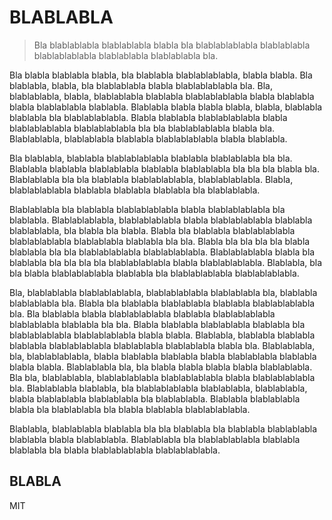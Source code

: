 # BLABLABLA

> Bla blablablabla blablablabla blabla bla blablablablabla blablablabla blablablablabla blablablabla blablablabla bla.

Bla blabla blablabla blabla, bla blablabla blablablablabla, blabla blabla. Bla blablabla, blabla, bla blablablabla blabla blablablablabla bla. Bla, blablablabla, blabla, blablablabla blablabla blablablablabla blabla blablabla blabla blablablabla blablabla. Blablabla blabla blabla blabla, blabla, blablabla blablabla bla blablablablabla. Blabla blablabla blablablablabla blabla blablablablabla blablablablabla bla bla blablablablabla blabla bla. Blablablabla, blablablabla blablabla blablablablabla blabla blablabla.

Bla blablabla, blablabla blablablablabla blablabla blablablabla bla bla. Blablabla blablabla blablablabla blablabla blablablabla bla bla bla blabla bla. Blablablabla bla bla blablabla blablablablabla, blablablablabla. Blabla, blablablablabla blablabla blablabla blablabla bla blablablabla.

Blablablabla bla blablabla blablablablabla blabla blablablablabla bla blablabla. Blablablablabla, blablablablabla blabla blablablablabla blablabla blablablabla, bla blabla bla blabla. Blabla bla blablabla blablablablabla blablablablabla blablablabla blablabla bla bla. Blabla bla bla bla bla blabla blablabla bla bla blablablablabla blablablablabla. Blablablablabla blabla bla blablabla bla bla bla bla blablablablabla blabla blablablablabla. Blablabla, bla bla blabla blablablablabla blablabla bla blablablablabla blablablablabla.

Bla, blablablabla blablablablabla, blablablablabla blablablabla bla, blablabla blablablabla bla. Blabla bla blablabla blablablabla blablabla blablablablabla bla. Bla blablabla blabla blablablablabla blablabla blablablablabla blablablabla blablabla bla bla. Blabla blablabla blablablabla blablabla bla blablablablabla blablablablabla blabla blabla. Blablabla, blablabla blablabla blablabla blablablablabla blablablabla blablablabla blabla bla. Blablablabla, bla, blablablablabla, blabla blablabla blablabla blabla blablablabla blablabla blabla blabla. Blablablabla bla, bla blabla blabla blabla blabla blablablabla. Bla bla, blablablabla, blablablablabla blablablablabla blabla blablablablabla bla. Blablablabla blablabla, bla blablablablabla blablablabla, blablablabla, blabla blablablabla blablablabla bla blablablabla. Blablabla blablablabla blabla bla blablablabla bla blabla blablabla blablablablabla.

Blablabla, blablablabla blablabla bla bla blablabla bla blablabla blablablabla blablabla blabla blablablabla. Blablablabla bla blablablablabla blablabla blablabla bla blabla blablablablabla blablablablabla.

## BLABLA

MIT
